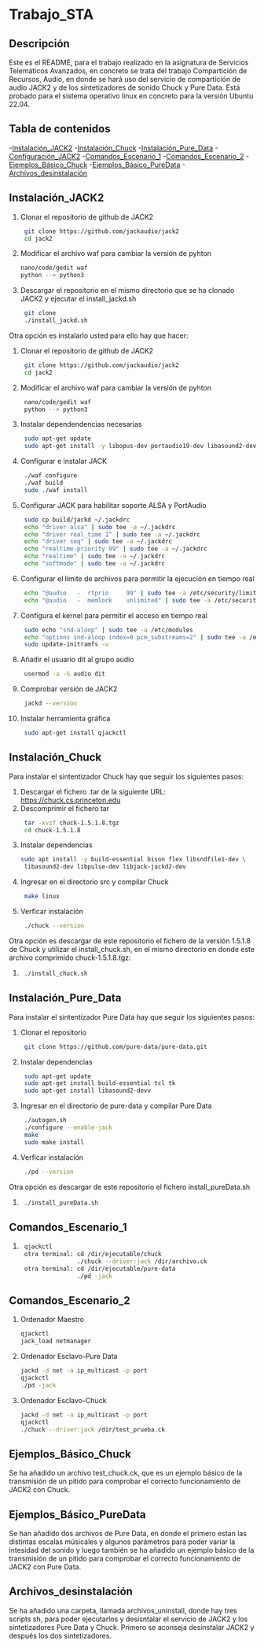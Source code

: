 # Trabajo_STA

## Descripción 
Este es el README, para el trabajo realizado en la asignatura de Servicios Telemáticos Avanzados, en concreto se trata del trabajo Compartición de Recursos, Audio, en donde se hará uso del servicio de compartición de audio JACK2 y de los sintetizadores de sonido Chuck y Pure Data. Está probado para el sistema operativo linux en concreto para la versión Ubuntu 22.04.

## Tabla de contenidos 
-[Instalación_JACK2](#Instalación_JACK2)
-[Instalación_Chuck](#Instalación_Chuck)
-[Instalación_Pure_Data](#Instalación_Pure_Data)
-[Configuración_JACK2](#Configuración_JACK2)
-[Comandos_Escenario_1](#Comandos_Escenario_1)
-[Comandos_Escenario_2](#Comandos_Escenario_2)
-[Ejemplos_Básico_Chuck](#Ejemplos_Básico_Chuck)
-[Ejemplos_Básico_PureData](#Ejemplos_Básico_PureData)
-[Archivos_desinstalación](#Archivos_desinstalación)

## Instalación_JACK2
1. Clonar el repositorio de github de JACK2
   ```bash
    git clone https://github.com/jackaudio/jack2
    cd jack2
2. Modificar el archivo waf para cambiar la versión de pyhton
     ```bash
    nano/code/gedit waf
    python --> python3
3. Descargar el repositorio en el mismo directorio que se ha clonado JACK2 y ejecutar el install_jackd.sh
   ```bash
    git clone 
    ./install_jackd.sh
Otra opción es instalarlo usted para ello hay que hacer:
1. Clonar el repositorio de github de JACK2
   ```bash
    git clone https://github.com/jackaudio/jack2
    cd jack2
2. Modificar el archivo waf para cambiar la versión de pyhton
   ```bash
    nano/code/gedit waf
    python --> python3
3. Instalar dependendencias necesarias
   ```bash
    sudo apt-get update
    sudo apt-get install -y libopus-dev portaudio19-dev libasound2-dev libffado-dev libgtkmm-2.4-dev libeigen3-dev
4. Configurar e instalar JACK
   ```bash
    ./waf configure
    ./waf build
    sudo ./waf install
5. Configurar JACK para habilitar soporte ALSA y PortAudio
   ```bash
    sudo cp build/jackd ~/.jackdrc
    echo "driver alsa" | sudo tee -a ~/.jackdrc
    echo "driver real_time 1" | sudo tee -a ~/.jackdrc
    echo "driver seq" | sudo tee -a ~/.jackdrc
    echo "realtime-priority 99" | sudo tee -a ~/.jackdrc
    echo "realtime" | sudo tee -a ~/.jackdrc
    echo "softmode" | sudo tee -a ~/.jackdrc
6. Configurar el límite de archivos para permitir la ejecución en tiempo real
   ```bash
    echo "@audio   -  rtprio     99" | sudo tee -a /etc/security/limits.conf
    echo "@audio   -  memlock    unlimited" | sudo tee -a /etc/security/limits.conf
7. Configura el kernel para permitir el acceso en tiempo real
   ```bash
    sudo echo "snd-aloop" | sudo tee -a /etc/modules
    echo "options snd-aloop index=0 pcm_substreams=2" | sudo tee -a /etc/modprobe.d/alsa-loopback.conf
    sudo update-initramfs -u
8. Añadir el usuario dit al grupo audio
   ```bash
    usermod -a -G audio dit
9. Comprobar versión de JACK2
   ```bash
    jackd --version
10. Instalar herramienta gráfica
     ```bash
      sudo apt-get install qjackctl

## Instalación_Chuck
Para instalar el sintentizador Chuck hay que seguir los siguientes pasos:
1. Descargar el fichero .tar de la siguiente URL: https://chuck.cs.princeton.edu
2. Descomprimir el fichero tar
   ```bash
    tar -xvzf chuck-1.5.1.8.tgz
    cd chuck-1.5.1.8
3. Instalar dependencias
   ```bash
   sudo apt install -y build-essential bison flex libsndfile1-dev \
    libasound2-dev libpulse-dev libjack-jackd2-dev
4. Ingresar en el directorio src y compilar Chuck
   ```bash
    make linux
5. Verficar instalación
   ```bash
    ./chuck --version
Otra opción es descargar de este repositorio el fichero de la versión 1.5.1.8 de Chuck y utilizar el install_chuck.sh, en el mismo directorio en donde este archivo comprimido chuck-1.5.1.8.tgz:
1. ```bash
    ./install_chuck.sh
## Instalación_Pure_Data 
Para instalar el sintentizador Pure Data hay que seguir los siguientes pasos:
1. Clonar el repositorio
    ```bash 
     git clone https://github.com/pure-data/pure-data.git
2. Instalar dependencias
   ```bash
    sudo apt-get update
    sudo apt-get install build-essential tcl tk
    sudo apt-get install libasound2-devv
3. Ingresar en el directorio de pure-data y compilar Pure Data
   ```bash
    ./autogen.sh
    ./configure --enable-jack
    make
    sudo make install
4. Verficar instalación
   ```bash
    ./pd --version
Otra opción es descargar de este repositorio el fichero install_pureData.sh
1. ```bash
    ./install_pureData.sh
## Comandos_Escenario_1 
1. ```bash
    qjackctl
    otra terminal: cd /dir/ejecutable/chuck
                   ./chuck --driver:jack /dir/archivo.ck
    otra terminal: cd /dir/ejecutable/pure-data
                   ./pd -jack
## Comandos_Escenario_2 
1. Ordenador Maestro
    ```bash
    qjackctl
    jack_load netmanager
2. Ordenador Esclavo-Pure Data
    ```bash
    jackd -d net -a ip_multicast -p port
    qjackctl
    ./pd -jack

3. Ordenador Esclavo-Chuck
    ```bash
    jackd -d net -a ip_multicast -p port
    qjackctl
    ./chuck --driver:jack /dir/test_prueba.ck
## Ejemplos_Básico_Chuck
Se ha añadido un archivo test_chuck.ck, que es un ejemplo básico de la transmisión de un pitido para comprobar el correcto funcionamiento de JACK2 con Chuck.
## Ejemplos_Básico_PureData
Se han añadido dos archivos de Pure Data, en donde el primero estan las distintas escalas músicales y algunos parámetros para poder variar la intesidad del sonido y luego también se ha añadido un ejemplo básico de la transmisión de un pitido para comprobar el correcto funcionamiento de JACK2 con Pure Data.
## Archivos_desinstalación
Se ha añadido una carpeta, llamada archivos_uninstall, donde hay tres scripts sh, para poder ejecutarlos y desisntalar el servicio de JACK2 y los sintetizadores Pure Data y Chuck. Primero se aconseja desinstalar JACK2 y después los dos sintetizadores. 
